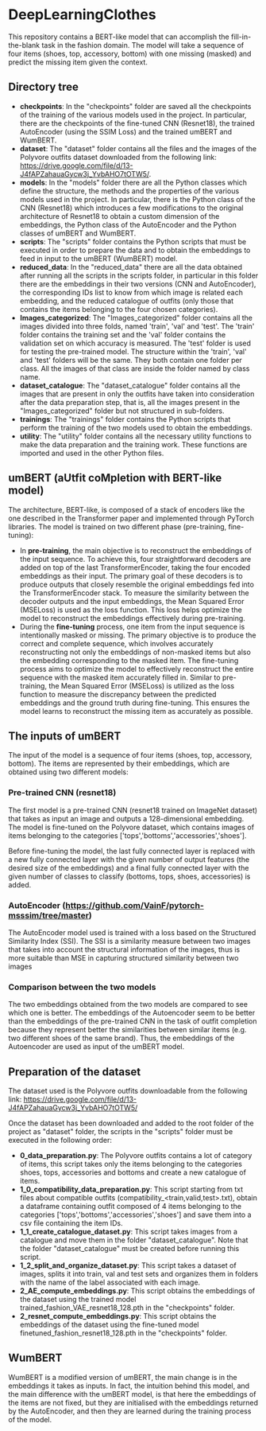 # DeepLearningClothes
This repository contains a BERT-like model that can accomplish the fill-in-the-blank task in the fashion domain.
The model will take a sequence of four items (shoes, top, accessory, bottom) with one missing (masked) and predict the missing item given the context.

## Directory tree
* **checkpoints**: In the "checkpoints" folder are saved all the checkpoints of the training of the various models used in the project. In particular, there are the checkpoints of the fine-tuned CNN (Resnet18), the trained AutoEncoder (using the SSIM Loss) and the trained umBERT and WumBERT.
* **dataset**: The "dataset" folder contains all the files and the images of the Polyvore outfits dataset downloaded from the following link: https://drive.google.com/file/d/13-J4fAPZahauaGycw3j_YvbAHO7tOTW5/.
* **models**: In the "models" folder there are all the Python classes which define the structure, the methods and the properties of the various models used in the project. In particular, there is the Python class of the CNN (Resnet18) which introduces a few modifications to the original architecture of Resnet18 to obtain a custom dimension of the embeddings, the Python class of the AutoEncoder and the Python classes of umBERT and WumBERT.
* **scripts**: The "scripts" folder contains the Python scripts that must be executed in order to prepare the data and to obtain the embeddings to feed in input to the umBERT (WumBERT) model.
* **reduced_data**: In the "reduced_data" there are all the data obtained after running all the scripts in the scripts folder, in particular in this folder there are the embeddings in their two versions (CNN and AutoEncoder), the corresponding IDs list to know from which image is related each embedding, and the reduced catalogue of outfits (only those that contains the items belonging to the four chosen categories).
* **Images_categorized**: The "Images_categorized" folder contains all the images divided into three folds, named 'train', 'val' and 'test'. The 'train' folder contains the training set and the 'val' folder contains the validation set on which accuracy is measured. The 'test' folder is used for testing the pre-trained model. The structure within the 'train', 'val' and 'test' folders will be the same. They both contain one folder per class. All the images of that class are inside the folder named by class name.
* **dataset_catalogue**: The "dataset_catalogue" folder contains all the images that are present in only the outfits have taken into consideration after the data preparation step, that is, all the images present in the "Images_categorized" folder but not structured in sub-folders.
* **trainings**: The "trainings" folder contains the Python scripts that perform the training of the two models used to obtain the embeddings.
* **utility**: The "utility" folder contains all the necessary utility functions to make the data preparation and the training work. These functions are imported and used in the other Python files.

## umBERT (aUtfit coMpletion with BERT-like model)
The architecture, BERT-like, is composed of a stack of encoders like the one described in the Transformer paper and implemented through PyTorch libraries.
The model is trained on two different phase (pre-training, fine-tuning):
* In **pre-training**, the main objective is to reconstruct the embeddings of the input sequence.
  To achieve this, four straightforward decoders are added on top of the last TransformerEncoder, taking the four encoded embeddings as their input.
  The primary goal of these decoders is to produce outputs that closely resemble the original embeddings fed into the TransformerEncoder stack.
  To measure the similarity between the decoder outputs and the input embeddings, the Mean Squared Error (MSELoss) is used as the loss function.
  This loss helps optimize the model to reconstruct the embeddings effectively during pre-training.
* During the **fine-tuning** process, one item from the input sequence is intentionally masked or missing.
  The primary objective is to produce the correct and complete sequence, which involves accurately reconstructing not only the embeddings of non-masked items but also the embedding corresponding to the masked item.
  The fine-tuning process aims to optimize the model to effectively reconstruct the entire sequence with the masked item accurately filled in.
  Similar to pre-training, the Mean Squared Error (MSELoss) is utilized as the loss function to measure the discrepancy between the predicted embeddings and the ground truth during fine-tuning.
  This ensures the model learns to reconstruct the missing item as accurately as possible.

## The inputs of umBERT
The input of the model is a sequence of four items (shoes, top, accessory, bottom).
The items are represented by their embeddings, which are obtained using two different models:

### Pre-trained CNN (resnet18)
The first model is a pre-trained CNN (resnet18 trained on ImageNet dataset) that takes as input an image and outputs a 128-dimensional embedding.
The model is fine-tuned on the Polyvore dataset, which contains images of items belonging to the categories ['tops','bottoms','accessories','shoes'].

Before fine-tuning the model, the last fully connected layer is replaced with a new fully connected layer with the given number of output features (the desired size of the embeddings) 
and a final fully connected layer with the given number of classes to classify (bottoms, tops, shoes, accessories) is added.

### AutoEncoder (https://github.com/VainF/pytorch-msssim/tree/master)
The AutoEncoder model used is trained with a loss based on the Structured Similarity Index (SSI).
The SSI is a similarity measure between two images that takes into account the structural information of the images, thus is more suitable than MSE in capturing structured similarity between two images

### Comparison between the two models
The two embeddings obtained from the two models are compared to see which one is better.
The embeddings of the Autoencoder seem to be better than the embeddings of the pre-trained CNN in the task of outfit completion
because they represent better the similarities between similar items (e.g. two different shoes of the same brand).
Thus, the embeddings of the Autoencoder are used as input of the umBERT model.

## Preparation of the dataset
The dataset used is the Polyvore outfits downloadable from the following link: https://drive.google.com/file/d/13-J4fAPZahauaGycw3j_YvbAHO7tOTW5/

Once the dataset has been downloaded and added to the root folder of the project as "dataset" folder, the scripts in the "scripts" folder must be executed in the following order:
* **0_data_preparation.py**:
  The Polyvore outfits contains a lot of category of items, this script takes only the items belonging to the categories shoes, tops, accessories and bottoms and create a new catalogue of items.
* **1_0_compatibility_data_preparation.py**:
  This script starting from txt files about compatible outfits (compatibility_<train,valid,test>.txt), obtain a dataframe containing outfit composed of 4 items belonging to the categories ['tops','bottoms','accessories','shoes'] and save them into a csv file containing the item IDs.
* **1_1_create_catalogue_dataset.py**:
  This script takes images from a catalogue and move them in the folder "dataset_catalogue". Note that the folder "dataset_catalogue" must be created before running this script.
* **1_2_split_and_organize_dataset.py**:
  This script takes a dataset of images, splits it into train, val and test sets and organizes them in folders with the name of the label associated with each image.
* **2_AE_compute_embeddings.py**:
  This script obtains the embeddings of the dataset using the trained model trained_fashion_VAE_resnet18_128.pth in the "checkpoints" folder.
* **2_resnet_compute_embeddings.py**:
  This script obtains the embeddings of the dataset using the fine-tuned model finetuned_fashion_resnet18_128.pth in the "checkpoints" folder.

## WumBERT
WumBERT is a modified version of umBERT, the main change is in the embeddings it takes as inputs. 
In fact, the intuition behind this model, and the main difference with the umBERT model, is that here the embeddings of the items are not fixed, but they are initialised with the embeddings returned by the AutoEncoder, and then they are learned during the training process of the model.
